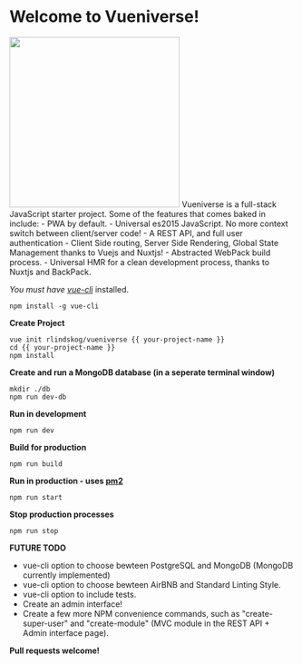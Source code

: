 Welcome to Vueniverse!
===================
<img height="300px" src="https://cdn.rawgit.com/rlindskog/vueniverse/master/template/src/client/assets/img/vueniverse_logo.svg"/>
Vueniverse is a full-stack JavaScript starter project. Some of the features that comes baked in include:
 - PWA by default.
 - Universal es2015 JavaScript.  No more context switch between client/server code!
 - A REST API, and full user authentication
 - Client Side routing, Server Side Rendering, Global State Management thanks to Vuejs and Nuxtjs!
 - Abstracted WebPack build process.
 - Universal HMR for a clean development process, thanks to Nuxtjs and BackPack.

*You must have [vue-cli](https://github.com/vuejs/vue-cli)* installed.

    npm install -g vue-cli

**Create Project**

    vue init rlindskog/vueniverse {{ your-project-name }}
    cd {{ your-project-name }}
    npm install

**Create and run a MongoDB database (in a seperate terminal window)**

    mkdir ./db
    npm run dev-db

**Run in development**

    npm run dev

**Build for production**

    npm run build

**Run in production - uses [pm2](https://github.com/Unitech/pm2)**

    npm run start

**Stop production processes**

    npm run stop

**FUTURE TODO**
 - vue-cli option to choose bewteen PostgreSQL and MongoDB (MongoDB currently implemented)
 - vue-cli option to choose bewteen AirBNB and Standard Linting Style.
 - vue-cli option to include tests.
 - Create an admin interface!
 - Create a few more NPM convenience commands, such as "create-super-user" and "create-module" (MVC module in the REST API + Admin interface page).
 
**Pull requests welcome!**

